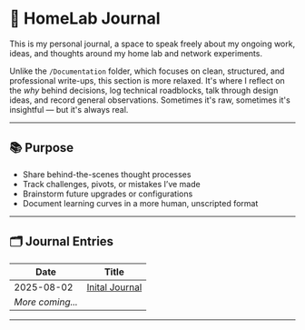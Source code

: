 # 🧾 HomeLab Journal

This is my personal journal, a space to speak freely about my ongoing work, ideas, and thoughts around my home lab and network experiments.

Unlike the `/Documentation` folder, which focuses on clean, structured, and professional write-ups, this section is more relaxed. It's where I reflect on the *why* behind decisions, log technical roadblocks, talk through design ideas, and record general observations. Sometimes it's raw, sometimes it's insightful — but it's always real.

---

## 📚 Purpose

- Share behind-the-scenes thought processes
- Track challenges, pivots, or mistakes I’ve made
- Brainstorm future upgrades or configurations
- Document learning curves in a more human, unscripted format

---

## 🗂 Journal Entries

| Date       | Title                                       |
|------------|---------------------------------------------|
| 2025-08-02 | [Inital Journal](./2025-08-02_Initial-Journal.md) |
| _More coming..._ |                                             |

---

